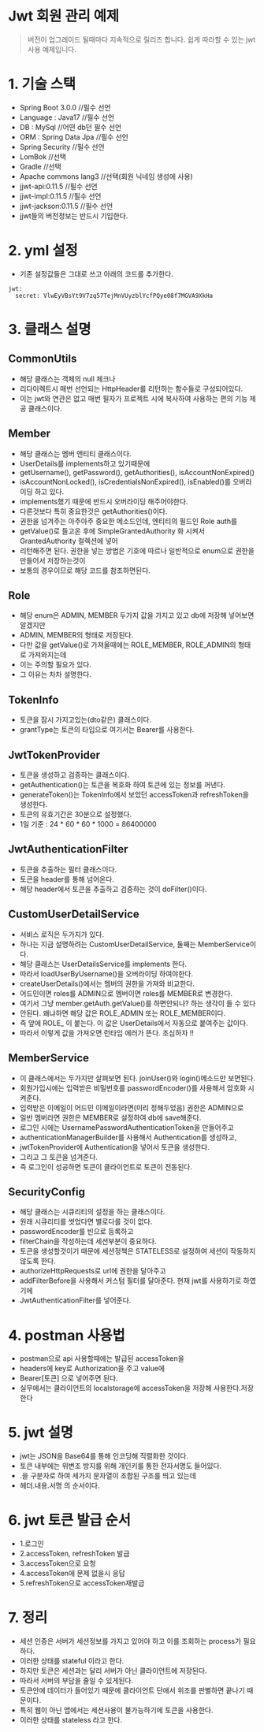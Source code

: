 # Jwt 회원 관리 예제
> 버전이 업그레이드 될때마다 지속적으로 릴리즈 합니다.
> 쉽게 따라할 수 있는 jwt 사용 예제입니다.

# 1. 기술 스택
* Spring Boot 3.0.0  //필수 선언
* Language : Java17  //필수 선언
* DB : MySql  //어떤 db던 필수 선언
* ORM : Spring Data Jpa  //필수 선언
* Spring Security  //필수 선언
* LomBok  //선택
* Gradle  //선택
* Apache commons lang3  //선택(회원 닉네임 생성에 사용)
* jjwt-api:0.11.5  //필수 선언
* jjwt-impl:0.11.5  //필수 선언
* jjwt-jackson:0.11.5  //필수 선언
* jjwt들의 버전정보는 반드시 기입한다.

# 2. yml 설정
* 기존 설정값들은 그대로 쓰고 아래의 코드를 추가한다.
```
jwt:
  secret: VlwEyVBsYt9V7zq57TejMnVUyzblYcfPQye08f7MGVA9XkHa
```

# 3. 클래스 설명
## CommonUtils
* 해당 클래스는 객체의 null 체크나 
* 리다이렉트시 매번 선언되는 HttpHeader를 리턴하는 함수들로 구성되어있다.
* 이는 jwt와 연관은 없고 매번 필자가 프로젝트 시에 복사하여 사용하는 편의 기능 제공 클래스이다.
## Member
* 해당 클래스는 멤버 엔티티 클래스이다.
* UserDetails를 implements하고 있기때문에
* getUsername(), getPassword(), getAuthorities(), isAccountNonExpired()
* isAccountNonLocked(), isCredentialsNonExpired(), isEnabled()를 오버라이딩 하고 있다.
* implements했기 때문에 반드시 오버라이딩 해주어야한다.
* 다른것보다 특히 중요한것은 getAuthorities()이다.
* 권한을 넘겨주는 아주아주 중요한 메소드인데, 엔티티의 필드인 Role auth를 
* getValue()로 들고온 후에 SimpleGrantedAuthority 화 시켜서 GrantedAuthority 컬렉션에 넣어
* 리턴해주면 된다. 권한을 넣는 방법은 기호에 따르나 일반적으로 enum으로 권한을 만들어서 저장하는것이
* 보통의 경우이므로 해당 코드를 참조하면된다.
## Role
* 해당 enum은 ADMIN, MEMBER 두가지 값을 가지고 있고 db에 저장해 넣어보면 알겠지만
* ADMIN, MEMBER의 형태로 저장된다.
* 다만 값을 getValue()로 가져올때에는 ROLE_MEMBER, ROLE_ADMIN의 형태로 가져와지는데
* 이는 주의할 필요가 있다.
* 그 이유는 차차 설명한다.
## TokenInfo
* 토큰을 잠시 가지고있는(dto같은) 클래스이다.
* grantType는 토큰의 타입으로 여기서는 Bearer를 사용한다.
## JwtTokenProvider
* 토큰을 생성하고 검증하는 클래스이다.
* getAuthentication()는 토큰을 복호화 하여 토큰에 있는 정보를 꺼낸다.
* generateToken()는 TokenInfo에서 보았던 accessToken과 refreshToken을 생성한다.
* 토큰의 유효기간은 30분으로 설정했다.
* 1일 기준 : 24 * 60 * 60 * 1000 = 86400000
## JwtAuthenticationFilter
* 토큰을 추출하는 필터 클래스이다.
* 토큰을 header를 통해 넘어온다.
* 해당 header에서 토큰을 추출하고 검증하는 것이 doFilter()이다.
## CustomUserDetailService
* 서비스 로직은 두가지가 있다.
* 하나는 지금 설명하려는 CustomUserDetailService, 둘째는 MemberService이다.
* 해당 클래스는 UserDetailsService를 implements 한다.
* 따라서 loadUserByUsername()을 오버라이딩 하여야한다.
* createUserDetails()에서는 멤버의 권한을 가져와 비교한다.
* 어드민이면 roles를 ADMIN으로 멤버이면 roles를 MEMBER로 변경한다.
* 여기서 그냥 member.getAuth.getValue()를 하면안되나? 하는 생각이 들 수 있다
* 안된다. 왜냐하면 해당 값은 ROLE_ADMIN 또는 ROLE_MEMBER이다. 
* 즉 앞에 ROLE_ 이 붙는다. 이 값은 UserDetails에서 자동으로 붙여주는 값이다.
* 따라서 이렇게 값을 가져오면 런타임 에러가 뜬다. 조심하자 !!
## MemberService
* 이 클래스에서는 두가지만 살펴보면 된다. joinUser()와 login()메소드만 보면된다.
* 회원가입시에는 입력받은 비밀번호를 passwordEncoder()를 사용해서 암호화 시켜준다.
* 입력받은 이메일이 어드민 이메일이라면(미리 정해두었음) 권한은 ADMIN으로 
* 일반 멤버라면 권한은 MEMBER로 설정하여 db에 save해준다.
* 로그인 시에는 UsernamePasswordAuthenticationToken을 만들어주고
* authenticationManagerBuilder를 사용해서 Authentication를 생성하고,
* jwtTokenProvider에 Authentication을 넣어서 토큰을 생성한다.
* 그리고 그 토큰을 넘겨준다.
* 즉 로그인이 성공하면 토큰이 클라이언트로 토큰이 전동된다.
## SecurityConfig
* 해당 클래스는 시큐리티의 설정을 하는 클래스이다.
* 원래 시큐리티를 썻었다면 별로다를 것이 없다.
* passwordEncoder를 빈으로 등록하고
* filterChain을 작성하는데 세션부분이 중요하다.
* 토큰을 생성할것이기 때문에 세션정책은 STATELESS로 설정하여 세션이 작동하지 않도록 한다.
* authorizeHttpRequests로 url에 권한을 달아주고
* addFilterBefore을 사용해서 커스텀 필터를 달아준다. 현재 jwt를 사용하기로 하였기에
* JwtAuthenticationFilter를 넣어준다.

# 4. postman 사용법
* postman으로 api 사용할때에는 발급된 accessToken을 
* headers에 key로 Authorization을 주고 value에
* Bearer[토큰] 으로 넣어주면 된다.
* 실무에서는 클라이언트의 localstorage에 accessToken을 저장해 사용한다.저장한다 

# 5. jwt 설명
* jwt는 JSON을 Base64를 통해 인코딩해 직렬화한 것이다.
* 토큰 내부에는 위변조 방지를 위해 개인키를 통한 전자서명도 들어있다.
* .을 구분자로 하여 세가지 문자열이 조합된 구조를 띄고 있는데
* 헤더.내용.서명 의 순서이다.

# 6. jwt 토큰 발급 순서 
* 1.로그인
* 2.accessToken, refreshToken 발급
* 3.accessToken으로 요청
* 4.accessToken에 문제 없을시 응답
* 5.refreshToken으로 accessToken재발급

# 7. 정리
* 세션 인증은 서버가 세션정보를 가지고 있어야 하고 이를 조회하는 process가 필요하다.
* 이러한 상태를 stateful 이라고 한다.
* 하지만 토큰은 세션과는 달리 서버가 아닌 클라이언트에 저장된다.
* 따라서 서버의 부담을 줄일 수 있게된다.
* 토큰안에 데이터가 들어있기 때문에 클라이언트 단에서 위조를 판별하면 끝나기 때문이다.
* 특히 웹이 아닌 앱에서는 세션사용이 불가능하기에 토큰을 사용한다.
* 이러한 상태를 stateless 라고 한다.